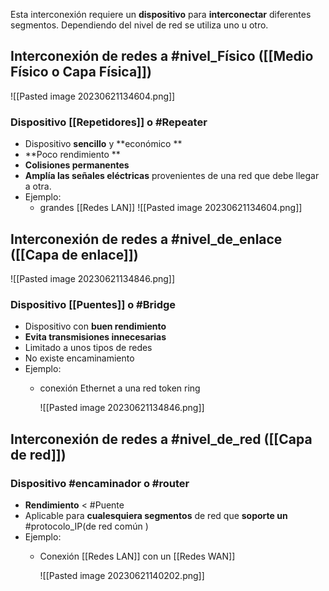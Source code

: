 
Esta interconexión requiere un **dispositivo** para **interconectar** diferentes segmentos. Dependiendo del nivel de red se utiliza uno u otro.

## Interconexión de redes a #nivel_Físico ([[Medio Físico o Capa Física]]) 

![[Pasted image 20230621134604.png]]

### Dispositivo [[Repetidores]] o #Repeater 
- Dispositivo **sencillo** y **económico **
- **Poco rendimiento **
- **Colisiones permanentes**
- **Amplía las señales eléctricas** provenientes de una red que debe llegar a otra.
- Ejemplo:
	- grandes [[Redes LAN]]
		![[Pasted image 20230621134604.png]]


## Interconexión de redes a #nivel_de_enlace ([[Capa de enlace]])

![[Pasted image 20230621134846.png]]

### Dispositivo [[Puentes]] o #Bridge 
- Dispositivo con **buen rendimiento**
- **Evita transmisiones innecesarias**
- Limitado a unos tipos de redes
- No existe encaminamiento
- Ejemplo:
	- conexión Ethernet a una red token ring
	
		![[Pasted image 20230621134846.png]]



## Interconexión de redes a #nivel_de_red ([[Capa de red]])

### Dispositivo #encaminador o #router 
- **Rendimiento** < #Puente 
- Aplicable para **cualesquiera segmentos** de red que **soporte un** #protocolo_IP(de red común )
- Ejemplo:
	- Conexión [[Redes LAN]] con un [[Redes WAN]]
	
		![[Pasted image 20230621140202.png]]

